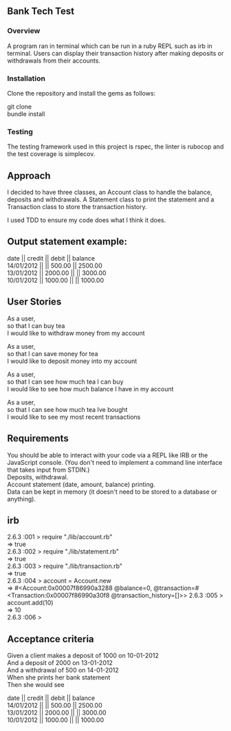 ## Bank Tech Test

### Overview

A program ran in terminal which can be run in a ruby REPL such as irb in terminal. Users can display their transaction history after making deposits or withdrawals from their accounts.

### Installation
Clone the repository and install the gems as follows:

git clone\
bundle install


### Testing

The testing framework used in this project is rspec, the linter is rubocop and the test coverage is simplecov.


## Approach

I decided to have three classes, an Account class to handle the balance, deposits and withdrawals. A Statement class to print the statement and a Transaction class to store the transaction history. 

I used TDD to ensure my code does what I think it does. 

## Output statement example:

date || credit || debit || balance\
14/01/2012 || || 500.00 || 2500.00\
13/01/2012 || 2000.00 || || 3000.00\
10/01/2012 || 1000.00 || || 1000.00

## User Stories

As a user,\
so that I can buy tea\
I would like to withdraw money from my account

As a user,\
so that I can save money for tea\
I would like to deposit money into my account

As a user,\
so that I can see how much tea I can buy\
I would like to see how much balance I have in my account

As a user,\
so that I can see how much tea Ive bought\
I would like to see my most recent transactions


## Requirements

You should be able to interact with your code via a REPL like IRB or the JavaScript console. (You don't need to implement a command line interface that takes input from STDIN.)\
Deposits, withdrawal.\
Account statement (date, amount, balance) printing.\
Data can be kept in memory (it doesn't need to be stored to a database or anything).

## irb 

2.6.3 :001 > require "./lib/account.rb"\
 => true\
2.6.3 :002 > require "./lib/statement.rb"\
 => true\
2.6.3 :003 > require "./lib/transaction.rb"\
 => true\
2.6.3 :004 > account = Account.new\
 => #<Account:0x00007f86990a3288 @balance=0, @transaction=#<Transaction:0x00007f86990a30f8 @transaction_history=[]>> 
2.6.3 :005 > account.add(10)\
 => 10\
2.6.3 :006 >


## Acceptance criteria

Given a client makes a deposit of 1000 on 10-01-2012\
And a deposit of 2000 on 13-01-2012\
And a withdrawal of 500 on 14-01-2012\
When she prints her bank statement\
Then she would see


date || credit || debit || balance\
14/01/2012 || || 500.00 || 2500.00\
13/01/2012 || 2000.00 || || 3000.00\
10/01/2012 || 1000.00 || || 1000.00
